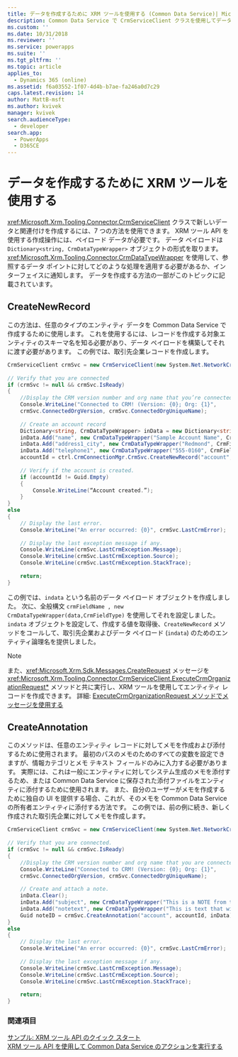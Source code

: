```yaml
---
title: データを作成するために XRM ツールを使用する (Common Data Service)| Microsoft Docs
description: Common Data Service で CrmServiceClient クラスを使用してデータを作成
ms.custom: ''
ms.date: 10/31/2018
ms.reviewer: ''
ms.service: powerapps
ms.suite: ''
ms.tgt_pltfrm: ''
ms.topic: article
applies_to:
  - Dynamics 365 (online)
ms.assetid: f6a03552-1f07-4d4b-b7ae-fa246a0d7c29
caps.latest.revision: 14
author: MattB-msft
ms.author: kvivek
manager: kvivek
search.audienceType:
  - developer
search.app:
  - PowerApps
  - D365CE
---
```

# <a name="use-xrm-tooling-to-create-data"></a>データを作成するために XRM ツールを使用する

<xref:Microsoft.Xrm.Tooling.Connector.CrmServiceClient> クラスで新しいデータと関連付けを作成するには、7 つの方法を使用できます。 XRM ツール API を使用する作成操作には、ペイロード データが必要です。 データ ペイロードは `Dictionary<string, CrmDataTypeWrapper>` オブジェクトの形式を取ります。 <xref:Microsoft.Xrm.Tooling.Connector.CrmDataTypeWrapper> を使用して、参照するデータ ポイントに対してどのような処理を適用する必要があるか、インターフェイスに通知します。 データを作成する方法の一部がこのトピックに記載されています。  
  
## <a name="createnewrecord"></a>CreateNewRecord  

この方法は、任意のタイプのエンティティ データを Common Data Service で作成するために使用します。 これを使用するには、レコードを作成する対象エンティティのスキーマ名を知る必要があり、データ ペイロードを構築してそれに渡す必要があります。 この例では、取引先企業レコードを作成します。  
  
```csharp 
CrmServiceClient crmSvc = new CrmServiceClient(new System.Net.NetworkCredential("<UserName>", "<Password>",“<Domain>”),"<Server>", "<Port>", "<OrgName>");  
  
// Verify that you are connected  
if (crmSvc != null && crmSvc.IsReady)  
{  
    //Display the CRM version number and org name that you’re connected to.  
    Console.WriteLine("Connected to CRM! (Version: {0}; Org: {1}",   
    crmSvc.ConnectedOrgVersion, crmSvc.ConnectedOrgUniqueName);  
  
    // Create an account record  
    Dictionary<string, CrmDataTypeWrapper> inData = new Dictionary<string, CrmDataTypeWrapper>();  
    inData.Add("name", new CrmDataTypeWrapper("Sample Account Name", CrmFieldType.String));  
    inData.Add("address1_city", new CrmDataTypeWrapper("Redmond", CrmFieldType.String));  
    inData.Add("telephone1", new CrmDataTypeWrapper("555-0160", CrmFieldType.String));  
    accountId = ctrl.CrmConnectionMgr.CrmSvc.CreateNewRecord("account", inData);  
  
    // Verify if the account is created.  
    if (accountId != Guid.Empty)  
    {  
        Console.WriteLine(“Account created.”);  
    }  
}  
else  
{  
    // Display the last error.  
    Console.WriteLine("An error occurred: {0}", crmSvc.LastCrmError);  
  
    // Display the last exception message if any.  
    Console.WriteLine(crmSvc.LastCrmException.Message);  
    Console.WriteLine(crmSvc.LastCrmException.Source);  
    Console.WriteLine(crmSvc.LastCrmException.StackTrace);  
  
    return;  
}  
```  
  
この例では、`indata` という名前のデータ ペイロード オブジェクトを作成しました。 次に、全般構文 `crmFieldName , new CrmDataTypeWrapper(data,CrmFieldType)` を使用してそれを設定しました。 `indata` オブジェクトを設定して、作成する値を取得後、`CreateNewRecord` メソッドをコールして、取引先企業およびデータ ペイロード (`indata`) のためのエンティティ論理名を提供しました。  
  
> [!NOTE]
>  また、<xref:Microsoft.Xrm.Sdk.Messages.CreateRequest> メッセージを <xref:Microsoft.Xrm.Tooling.Connector.CrmServiceClient.ExecuteCrmOrganizationRequest*> メソッドと共に実行し、XRM ツールを使用してエンティティ レコードを作成できます。 詳細: [ExecuteCrmOrganizationRequest メソッドでメッセージを使用する](use-messages-executecrmorganizationrequest-method.md)  
  
## <a name="createannotation"></a>CreateAnnotation
  
このメソッドは、任意のエンティティ レコードに対してメモを作成および添付するために使用されます。 最初のパスのメモのためのすべての変数を設定できますが、情報カテゴリとメモ テキスト フィールドのみに入力する必要があります。 実際には、これは一般にエンティティに対してシステム生成のメモを添付するため、または Common Data Service に保存された添付ファイルをエンティティに添付するために使用されます。 また、自分のユーザーがメモを作成するために独自の UI を提供する場合、これが、そのメモを Common Data Service の所有者エンティティに添付する方法です。 この例では、前の例に続き、新しく作成された取引先企業に対してメモを作成します。  
  
```csharp
CrmServiceClient crmSvc = new CrmServiceClient(new System.Net.NetworkCredential("<UserName>", "<Password>", “<Domain>”),"<Server>", "<Port>", "<OrgName>");  
  
// Verify that you are connected.  
if (crmSvc != null && crmSvc.IsReady)  
{  
    //Display the CRM version number and org name that you are connected to.  
    Console.WriteLine("Connected to CRM! (Version: {0}; Org: {1}",   
    crmSvc.ConnectedOrgVersion, crmSvc.ConnectedOrgUniqueName);  
  
    // Create and attach a note.  
    inData.Clear();   
    inData.Add("subject", new CrmDataTypeWrapper("This is a NOTE from the API" , CrmFieldType.String));   
    inData.Add("notetext", new CrmDataTypeWrapper("This is text that will go in the body of the note" , CrmFieldType.String));  
    Guid noteID = crmSvc.CreateAnnotation("account", accountId, inData);  
}  
else  
{  
    // Display the last error.  
    Console.WriteLine("An error occurred: {0}", crmSvc.LastCrmError);  
  
    // Display the last exception message if any.  
    Console.WriteLine(crmSvc.LastCrmException.Message);  
    Console.WriteLine(crmSvc.LastCrmException.Source);  
    Console.WriteLine(crmSvc.LastCrmException.StackTrace);  
  
    return;  
}  
```  
  
### <a name="see-also"></a>関連項目  

[サンプル: XRM ツール API のクイック スタート](sample-quick-start-xrm-tooling-api.md)<br />
[XRM ツール API を使用して Common Data Service のアクションを実行する](use-xrm-tooling-execute-actions.md)
